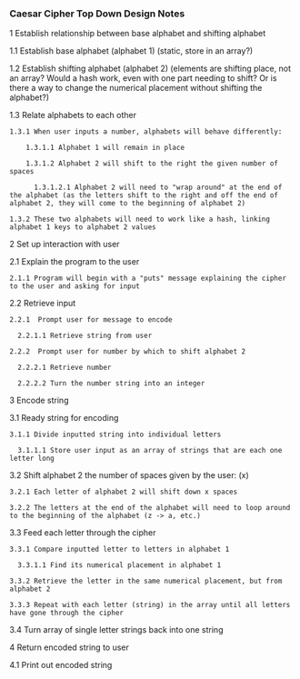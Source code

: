 ### Caesar Cipher Top Down Design Notes

1 Establish relationship between base alphabet and shifting alphabet

  1.1 Establish base alphabet (alphabet 1) (static, store in an array?)

  1.2 Establish shifting alphabet (alphabet 2) (elements are shifting place, not an array? Would a hash work, even with one part needing to shift? Or is there a way to change the numerical placement without shifting the alphabet?)

  1.3 Relate alphabets to each other

    1.3.1 When user inputs a number, alphabets will behave differently:

        1.3.1.1 Alphabet 1 will remain in place

        1.3.1.2 Alphabet 2 will shift to the right the given number of spaces

          1.3.1.2.1 Alphabet 2 will need to "wrap around" at the end of the alphabet (as the letters shift to the right and off the end of alphabet 2, they will come to the beginning of alphabet 2)

    1.3.2 These two alphabets will need to work like a hash, linking alphabet 1 keys to alphabet 2 values

2 Set up interaction with user

  2.1 Explain the program to the user

    2.1.1 Program will begin with a "puts" message explaining the cipher to the user and asking for input

  2.2 Retrieve input

    2.2.1  Prompt user for message to encode

      2.2.1.1 Retrieve string from user

    2.2.2  Prompt user for number by which to shift alphabet 2

      2.2.2.1 Retrieve number

      2.2.2.2 Turn the number string into an integer

3 Encode string

  3.1 Ready string for encoding

    3.1.1 Divide inputted string into individual letters

      3.1.1.1 Store user input as an array of strings that are each one letter long

  3.2 Shift alphabet 2 the number of spaces given by the user: (x)

    3.2.1 Each letter of alphabet 2 will shift down x spaces

    3.2.2 The letters at the end of the alphabet will need to loop around to the beginning of the alphabet (z -> a, etc.)

  3.3 Feed each letter through the cipher

    3.3.1 Compare inputted letter to letters in alphabet 1

      3.3.1.1 Find its numerical placement in alphabet 1

    3.3.2 Retrieve the letter in the same numerical placement, but from alphabet 2

    3.3.3 Repeat with each letter (string) in the array until all letters have gone through the cipher

  3.4 Turn array of single letter strings back into one string

4 Return encoded string to user

  4.1 Print out encoded string
